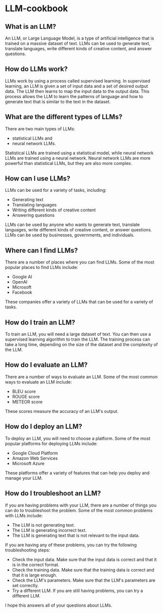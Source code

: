 # LLM-cookbook


## **What is an LLM?**

An LLM, or Large Language Model, is a type of artificial intelligence that is trained on a massive dataset of text. LLMs can be used to generate text, translate languages, write different kinds of creative content, and answer questions.

## **How do LLMs work?**

LLMs work by using a process called supervised learning. In supervised learning, an LLM is given a set of input data and a set of desired output data. The LLM then learns to map the input data to the output data. This process allows the LLM to learn the patterns of language and how to generate text that is similar to the text in the dataset.

## **What are the different types of LLMs?**

There are two main types of LLMs: 
* statistical LLMs and 
* neural network LLMs. 

Statistical LLMs are trained using a statistical model, while neural network LLMs are trained using a neural network. Neural network LLMs are more powerful than statistical LLMs, but they are also more complex.

## **How can I use LLMs?**

LLMs can be used for a variety of tasks, including:

* Generating text
* Translating languages
* Writing different kinds of creative content
* Answering questions

LLMs can be used by anyone who wants to generate text, translate languages, write different kinds of creative content, or answer questions. LLMs can be used by businesses, governments, and individuals.

## **Where can I find LLMs?**

There are a number of places where you can find LLMs. Some of the most popular places to find LLMs include:

* Google AI
* OpenAI
* Microsoft
* Facebook

These companies offer a variety of LLMs that can be used for a variety of tasks.

## **How do I train an LLM?**

To train an LLM, you will need a large dataset of text. You can then use a supervised learning algorithm to train the LLM. The training process can take a long time, depending on the size of the dataset and the complexity of the LLM.

## **How do I evaluate an LLM?**

There are a number of ways to evaluate an LLM. Some of the most common ways to evaluate an LLM include:

* BLEU score
* ROUGE score
* METEOR score

These scores measure the accuracy of an LLM's output.

## **How do I deploy an LLM?**

To deploy an LLM, you will need to choose a platform. Some of the most popular platforms for deploying LLMs include:

* Google Cloud Platform
* Amazon Web Services
* Microsoft Azure

These platforms offer a variety of features that can help you deploy and manage your LLM.

## **How do I troubleshoot an LLM?**

If you are having problems with your LLM, there are a number of things you can do to troubleshoot the problem. Some of the most common problems with LLMs include:

* The LLM is not generating text.
* The LLM is generating incorrect text.
* The LLM is generating text that is not relevant to the input data.

If you are having any of these problems, you can try the following troubleshooting steps:

* Check the input data. Make sure that the input data is correct and that it is in the correct format.
* Check the training data. Make sure that the training data is correct and that it is large enough.
* Check the LLM's parameters. Make sure that the LLM's parameters are set correctly.
* Try a different LLM. If you are still having problems, you can try a different LLM.

I hope this answers all of your questions about LLMs.
